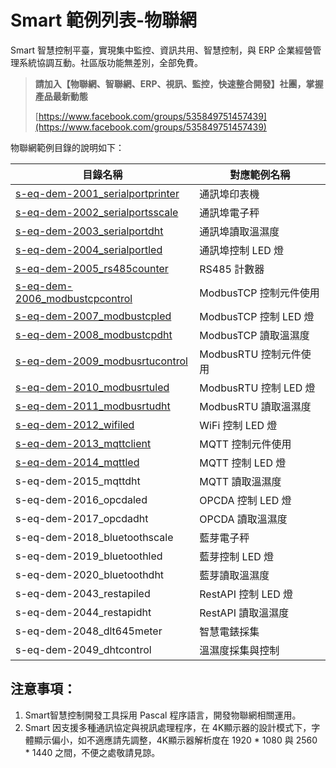 # Smart 範例列表-物聯網

Smart 智慧控制平臺，實現集中監控、資訊共用、智慧控制，與 ERP 企業經營管理系統協調互動。社區版功能無差別，全部免費。

> **請加入【物聯網、智聯網、ERP、視訊、監控，快速整合開發】社團，掌握產品最新動態**
>
> [https://www.facebook.com/groups/535849751457439](https://www.facebook.com/groups/535849751457439)

物聯網範例目錄的說明如下：

|目錄名稱|對應範例名稱|
|-------|------------|
|[s-eq-dem-2001_serialportprinter](s-eq-dem-2001_serialportprinter/)|通訊埠印表機|
|[s-eq-dem-2002_serialportsscale](s-eq-dem-2002_serialportsscale/)|通訊埠電子秤|
|[s-eq-dem-2003_serialportdht](s-eq-dem-2003_serialportdht/)|通訊埠讀取溫濕度|
|[s-eq-dem-2004_serialportled](s-eq-dem-2004_serialportled/)|通訊埠控制 LED 燈|
|[s-eq-dem-2005_rs485counter](s-eq-dem-2005_rs485counter/)|RS485 計數器|
|[s-eq-dem-2006_modbustcpcontrol](s-eq-dem-2006_modbustcpcontrol/)|ModbusTCP 控制元件使用|
|[s-eq-dem-2007_modbustcpled](s-eq-dem-2007_modbustcpled/)|ModbusTCP 控制 LED 燈|
|[s-eq-dem-2008_modbustcpdht](s-eq-dem-2008_modbustcpdht/)| ModbusTCP 讀取溫濕度|
|[s-eq-dem-2009_modbusrtucontrol](s-eq-dem-2009_modbusrtucontrol/)| ModbusRTU 控制元件使用|
|[s-eq-dem-2010_modbusrtuled](s-eq-dem-2010_modbusrtuled/)| ModbusRTU 控制 LED 燈|
|[s-eq-dem-2011_modbusrtudht](s-eq-dem-2011_modbusrtudht/)|ModbusRTU 讀取溫濕度|
|[s-eq-dem-2012_wifiled](s-eq-dem-2012_wifiled/)|WiFi 控制 LED 燈|
|[s-eq-dem-2013_mqttclient](s-eq-dem-2013_mqttclient/)| MQTT 控制元件使用|
|[s-eq-dem-2014_mqttled](s-eq-dem-2014_mqttled/)|MQTT 控制 LED 燈|
|s-eq-dem-2015_mqttdht| MQTT 讀取溫濕度|
|s-eq-dem-2016_opcdaled| OPCDA 控制 LED 燈|
|s-eq-dem-2017_opcdadht| OPCDA 讀取溫濕度|
|s-eq-dem-2018_bluetoothscale| 藍芽電子秤|
|s-eq-dem-2019_bluetoothled|藍芽控制 LED 燈|
|s-eq-dem-2020_bluetoothdht| 藍芽讀取溫濕度|
|s-eq-dem-2043_restapiled|RestAPI 控制 LED 燈|
|s-eq-dem-2044_restapidht|RestAPI 讀取溫濕度|
|s-eq-dem-2048_dlt645meter|智慧電錶採集|
|s-eq-dem-2049_dhtcontrol|溫濕度採集與控制|

## 注意事項：
1. Smart智慧控制開發工具採用 Pascal 程序語言，開發物聯網相關運用。
2. Smart 因支援多種通訊協定與視訊處理程序，在 4K顯示器的設計模式下，字體顯示偏小，如不適應請先調整，4K顯示器解析度在 1920 * 1080 與 2560 * 1440 之間，不便之處敬請見諒。